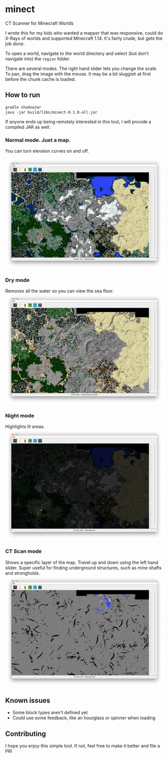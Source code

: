 # minect
CT Scanner for Minecraft Worlds

I wrote this for my kids who wanted a mapper that was responsive, could do X-Rays of worlds and supported Minecraft 1.14. It's fairly crude, but gets the job done.

To open a world, navigate to the world directory and select (but don't navigate into) the ```region``` folder.

There are several modes. The right hand slider lets you change the scale. To pan, drag the image with the mouse. It may be a bit sluggish at first before the chunk cache is loaded.

## How to run
```
gradle shadowJar
java -jar build/libs/minect-0.1.0-all.jar
```

If anyone ends up being remotely interested in this tool, I will provide a compiled JAR as well.

### Normal mode. Just a map.
You can turn elevaion curves on and off.

![Normal Mode](./screenshots/normal.png)

### Dry mode
Removes all the water so you can view the sea floor.
![Dry Mode](./screenshots/dry.png)

### Night mode
Highlights lit areas.
![Night Mode](./screenshots/night.png)

### CT Scan mode
Shows a specific layer of the map. Travel up and down using the left hand slider. Super useful for finding underground structures, such as mine shafts and strongholds.
![CT Scan](./screenshots/ct-scan.png)

## Known issues
* Some block types aren't defined yet
* Could use some feedback, like an hourglass or spinner when loading

## Contributing
I hope you enjoy this simple tool. If not, feel free to make it better and file a PR!


